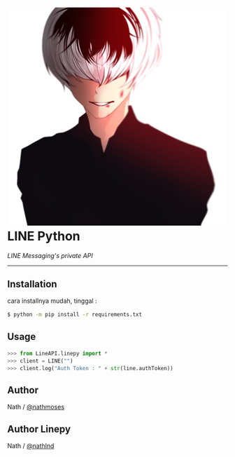 # ![logo](sasaki_haise___coloration_by_kervanos-d880sv5.png) LINE Python

*LINE Messaging's private API*

----

## Installation

cara installnya mudah, tinggal :
```sh
$ python -m pip install -r requirements.txt
```

## Usage

```python
>>> from LineAPI.linepy import *
>>> client = LINE("")
>>> client.log("Auth Token : " + str(line.authToken))
```

## Author
Nath / [@nathmoses](https://line.me/t/p/~nathmoses)

## Author Linepy
Nath / [@nathlnd](https://www.instagram.com/nathlnd)
